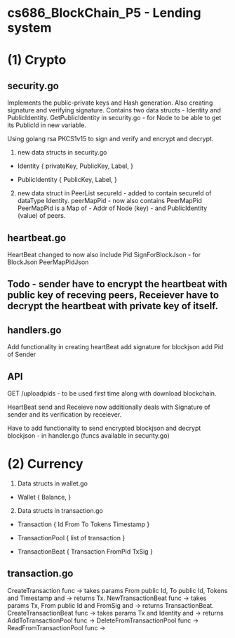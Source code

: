 # cs686_BlockChain_P5 - Lending system


# (1) Crypto 

## security.go
Implements the public-private keys and Hash generation. Also creating signature and verifying signature.
Contains two data structs - Identity and PublicIdentity.
GetPublicIdentity in security.go - for Node to be able to get its PublicId in new variable.

Using golang rsa PKCS1v15 to sign and verify and encrypt and decrypt.

1. new data structs in security.go
  - Identity {
      privateKey,
      PublicKey,
      Label,
      }
  
  - PublicIdentity {
      PublicKey,
      Label,
      }

2. new data struct in PeerList
  secureId - added to contain secureId of dataType Identity.
  peerMapPid - now also contains PeerMapPid
  PeerMapPid is a Map of - Addr of Node (key) - and PublicIdentity (value) of peers.

## heartbeat.go
 HeartBeat changed to now also include
   Pid
   SignForBlockJson - for BlockJson
   PeerMapPidJson  
   ## Todo - sender have to encrypt the heartbeat with public key of receving peers, Receiever have to decrypt the heartbeat with private key of itself.

## handlers.go
Add functionality in creating heartBeat
add signature for blockjson
add Pid of Sender


## API
GET /uploadpids - to be used first time along with download blockchain.

HeartBeat send and Receieve now additionally deals with Signature of sender and its verification by receiever.

>>>>>>>>>>>>
Have to add functionality to send encrypted blockjson and decrypt blockjson - in handler.go (funcs available in security.go)


# (2) Currency

1. Data structs in wallet.go
  - Wallet {
    Balance,
  }
  
2. Data structs in transaction.go
  - Transaction {
    Id
    From
    To
    Tokens
    Timestamp
  }

  - TransactionPool {
     list of transaction
  }

  - TransactionBeat {
      Transaction
      FromPid
      TxSig
  }

## transaction.go
CreateTransaction func -> takes params From public Id, To public Id, Tokens and Timestamp and -> returns Tx.
NewTransactionBeat func -> takes params Tx, From public Id and FromSig and -> returns TransactionBeat.
CreateTransactionBeat func ->  takes params Tx and Identity and -> returns 
AddToTransactionPool func -> 
DeleteFromTransactionPool func ->
ReadFromTransactionPool func ->













